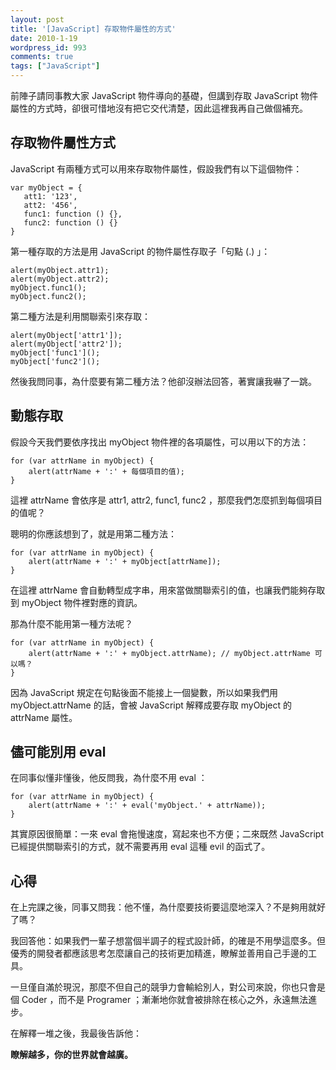 ```yaml
---
layout: post
title: '[JavaScript] 存取物件屬性的方式'
date: 2010-1-19
wordpress_id: 993
comments: true
tags: ["JavaScript"]
---
```


前陣子請同事教大家 JavaScript 物件導向的基礎，但講到存取 JavaScript 物件屬性的方式時，卻很可惜地沒有把它交代清楚，因此這裡我再自己做個補充。

<!--more-->

## 存取物件屬性方式

JavaScript 有兩種方式可以用來存取物件屬性，假設我們有以下這個物件：

```
var myObject = {
   att1: '123',
   att2: '456',
   func1: function () {},
   func2: function () {}
}

```

第一種存取的方法是用 JavaScript 的物件屬性存取子「句點 (.) 」：

```
alert(myObject.attr1);
alert(myObject.attr2);
myObject.func1();
myObject.func2();

```

第二種方法是利用關聯索引來存取：

```
alert(myObject['attr1']);
alert(myObject['attr2']);
myObject['func1']();
myObject['func2']();

```

然後我問同事，為什麼要有第二種方法？他卻沒辦法回答，著實讓我嚇了一跳。

## 動態存取

假設今天我們要依序找出 myObject 物件裡的各項屬性，可以用以下的方法：

```
for (var attrName in myObject) {
    alert(attrName + ':' + 每個項目的值);
}

```

這裡 attrName 會依序是 attr1, attr2, func1, func2 ，那麼我們怎麼抓到每個項目的值呢？

聰明的你應該想到了，就是用第二種方法：

```
for (var attrName in myObject) {
    alert(attrName + ':' + myObject[attrName]);
}

```

在這裡 attrName 會自動轉型成字串，用來當做關聯索引的值，也讓我們能夠存取到 myObject 物件裡對應的資訊。

那為什麼不能用第一種方法呢？

```
for (var attrName in myObject) {
    alert(attrName + ':' + myObject.attrName); // myObject.attrName 可以嗎？
}

```

因為 JavaScript 規定在句點後面不能接上一個變數，所以如果我們用 myObject.attrName 的話，會被 JavaScript 解釋成要存取 myObject 的 attrName 屬性。

## 儘可能別用 eval

在同事似懂非懂後，他反問我，為什麼不用 eval ：

```
for (var attrName in myObject) {
    alert(attrName + ':' + eval('myObject.' + attrName));
}

```

其實原因很簡單：一來 eval 會拖慢速度，寫起來也不方便；二來既然 JavaScript 已經提供關聯索引的方式，就不需要再用 eval 這種 evil 的函式了。

## 心得

在上完課之後，同事又問我：他不懂，為什麼要技術要這麼地深入？不是夠用就好了嗎？

我回答他：如果我們一輩子想當個半調子的程式設計師，的確是不用學這麼多。但優秀的開發者都應該思考怎麼讓自己的技術更加精進，瞭解並善用自己手邊的工具。

一旦僅自滿於現況，那麼不但自己的競爭力會輸給別人，對公司來說，你也只會是個 Coder ，而不是 Programer ；漸漸地你就會被排除在核心之外，永遠無法進步。

在解釋一堆之後，我最後告訴他：

<strong>瞭解越多，你的世界就會越廣。</strong>
